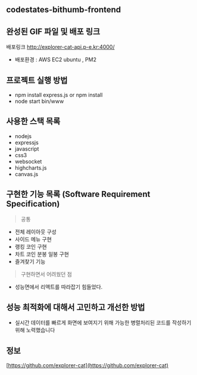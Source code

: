 ## codestates-bithumb-frontend
>

## 완성된 GIF 파일 및 배포 링크
>

배포링크
http://explorer-cat-api.p-e.kr:4000/

- 배포환경 : AWS EC2 ubuntu , PM2

## 프로젝트 실행 방법
- npm install express.js  or npm install
- node start bin/www

## 사용한 스택 목록
- nodejs
- expressjs 
- javascript
- css3
- websocket
- highcharts.js
- canvas.js

## 구현한 기능 목록 (Software Requirement Specification)
> 공통 
- 전체 레이아웃 구성
- 사이드 메뉴 구현
- 랭킹 코인 구현
- 차트 코인 분봉 일봉 구현
- 즐겨찾기 기능 


> 구현하면서 어려웠던 점
- 성능면에서 리액트를 따라잡기 힘들었다. 

## 성능 최적화에 대해서 고민하고 개선한 방법
- 실시간 데이터를 빠르게 화면에 보여지기 위해 가능한 병렬처리된 코드를 작성하기 위해 노력했습니다


## 정보

[https://github.com/explorer-cat](https://github.com/explorer-cat)
